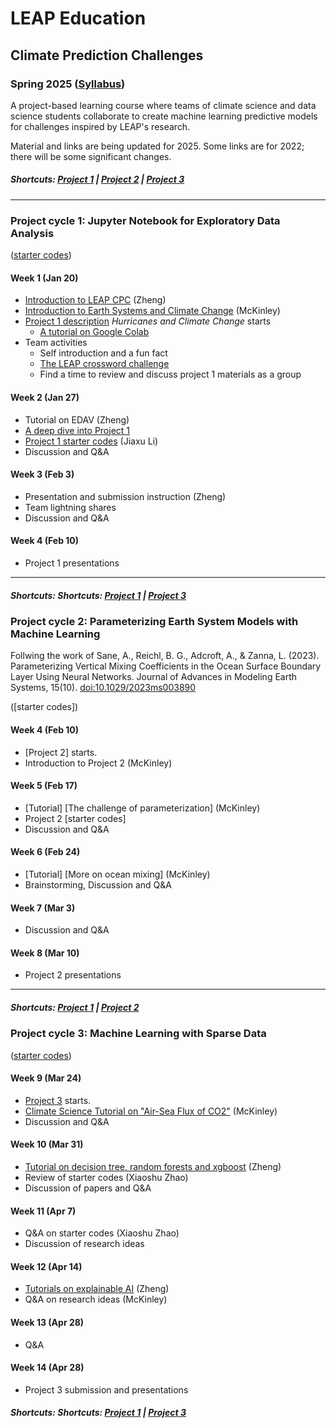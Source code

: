 # LEAP Education
## Climate Prediction Challenges
### Spring 2025 ([Syllabus](CourseInfo/CPC-Spring2025-Syllabus.md))

A project-based learning course where teams of climate science and data science students collaborate to create machine learning predictive models for challenges inspired by LEAP's research.

Material and links are being updated for 2025. Some links are for 2022; there will be some significant changes. 

##### Shortcuts: [Project 1](#project-cycle-1-jupyter-notebook-for-exploratory-data-analysis) | [Project 2](#project-cycle-2-physics-informed-machine-learning) | [Project 3](#project-cycle-3-predictive-modeling)
----
### Project cycle 1: Jupyter Notebook for Exploratory Data Analysis 
([starter codes](Project-StarterCodes/Project1-EDAV))
#### Week 1 (Jan 20)
+ [Introduction to LEAP CPC](Tutorials/Lecture01-Introduction.pdf) (Zheng)
+ [Introduction to Earth Systems and Climate Change](Tutorials/Lecture01-Climate-Basics-sp2022.pdf) (McKinley)
+ [Project 1 description](Project-StarterCodes/Project1-EDAV/doc/Proj1_desc.md) *Hurricanes and Climate Change* starts
	+ [A tutorial on Google Colab](https://www.youtube.com/watch?v=inN8seMm7UI)
+ Team activities
	+ Self introduction and a fun fact
	+ [The LEAP crossword challenge](https://crosswordlabs.com/view/leap-2022-kick-off-puzzle-1)
	+ Find a time to review and discuss project 1 materials as a group

#### Week 2 (Jan 27)
+ Tutorial on EDAV (Zheng)
+ [A deep dive into Project 1](Tutorials/Lecture02-A-Deep-Dive-into-the-Hurricane-Paper.pdf)
+ [Project 1 starter codes](Project-StarterCodes/Project1-EDAV/lib/Project1-Starter.ipynb) (Jiaxu Li)
+ Discussion and Q&A

#### Week 3 (Feb 3)
+ Presentation and submission instruction (Zheng)
+ Team lightning shares
+ Discussion and Q&A

#### Week 4 (Feb 10)
+ Project 1 presentations

----
##### Shortcuts: Shortcuts: [Project 1](#project-cycle-1-jupyter-notebook-for-exploratory-data-analysis) | [Project 3](#project-cycle-3-predictive-modeling)

### Project cycle 2: Parameterizing Earth System Models with Machine Learning

Follwing the work of Sane, A., Reichl, B. G., Adcroft, A., & Zanna, L. (2023). Parameterizing Vertical Mixing Coefficients in the Ocean Surface Boundary Layer Using Neural Networks. Journal of Advances in Modeling Earth Systems, 15(10). [doi:10.1029/2023ms003890](https://doi.org/10.1029/2023ms003890)

([starter codes])

#### Week 4 (Feb 10)
+ [Project 2] starts.
+ Introduction to Project 2 (McKinley)
    	
#### Week 5 (Feb 17)
+ [Tutorial] [The challenge of parameterization] (McKinley)
+ Project 2 [starter codes]
+ Discussion and Q&A

#### Week 6 (Feb 24)
+ [Tutorial] [More on ocean mixing] (McKinley)
+ Brainstorming, Discussion and Q&A

#### Week 7 (Mar 3)
+ Discussion and Q&A

#### Week 8 (Mar 10)
+ Project 2 presentations

----
##### Shortcuts: [Project 1](#project-cycle-1-jupyter-notebook-for-exploratory-data-analysis) | [Project 2](#project-cycle-2-physics-informed-machine-learning) 

### Project cycle 3: Machine Learning with Sparse Data
([starter codes](Project-StarterCodes/Project3-PredModel))

#### Week 9 (Mar 24)
+ [Project 3](Project-StarterCodes/Project3-PredModel) starts.
+ [Climate Science Tutorial on "Air-Sea Flux of CO2"](Tutorials/Project3_Science_McKinley_22March2022.pdf) (McKinley)
+ Discussion and Q&A
 
#### Week 10 (Mar 31)
+ [Tutorial on decision tree, random forests and xgboost](Tutorials/Project3-Trees.pdf) (Zheng)
+ Review of starter codes (Xiaoshu Zhao)
+ Discussion of papers and Q&A

#### Week 11 (Apr 7)
+ Q&A on starter codes (Xiaoshu Zhao)
+ Discussion of research ideas

#### Week 12 (Apr 14)
+ [Tutorials on explainable AI](Tutorials/Project%203%20-%20Explainable%20AI.pdf) (Zheng)
+ Q&A on research ideas (McKinley)

#### Week 13 (Apr 28)
+ Q&A

#### Week 14 (Apr 28)
+ Project 3 submission and presentations

##### Shortcuts: Shortcuts: [Project 1](#project-cycle-1-jupyter-notebook-for-exploratory-data-analysis) | [Project 3](#project-cycle-3-predictive-modeling)
